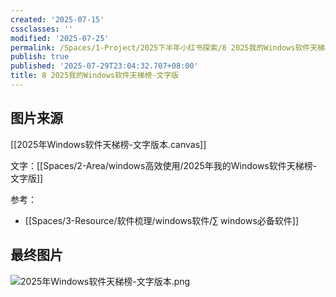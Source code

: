 ```yaml
---
created: '2025-07-15'
cssclasses: ''
modified: '2025-07-25'
permalink: /Spaces/1-Project/2025下半年小红书探索/8 2025我的Windows软件天梯榜-文字版.md
publish: true
published: '2025-07-29T23:04:32.707+08:00'
title: 8 2025我的Windows软件天梯榜-文字版
---
```

## 图片来源

[[2025年Windows软件天梯榜-文字版本.canvas]]

文字：[[Spaces/2-Area/windows高效使用/2025年我的Windows软件天梯榜-文字版]]

参考：

- [[Spaces/3-Resource/软件梳理/windows软件/∑ windows必备软件]]

## 最终图片

![2025年Windows软件天梯榜-文字版本.png](https://pub-pic.oldwinter.top/2025/07/f8445d9700fff846183932b7a739e79e.png)
